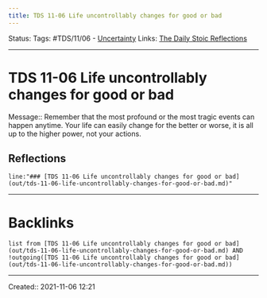 ```yaml
---
title: TDS 11-06 Life uncontrollably changes for good or bad
---
```


Status:
Tags: #TDS/11/06 - [Uncertainty](out/uncertainty.md)
Links: [The Daily Stoic Reflections](out/the-daily-stoic-reflections.md)
___
# TDS 11-06 Life uncontrollably changes for good or bad
Message:: Remember that the most profound or the most tragic events can happen anytime. Your life can easily change for the better or worse, it is all up to the higher power, not your actions.

## Reflections
 ```query
line:"### [TDS 11-06 Life uncontrollably changes for good or bad](out/tds-11-06-life-uncontrollably-changes-for-good-or-bad.md)"
```
___
# Backlinks
```dataview
list from [TDS 11-06 Life uncontrollably changes for good or bad](out/tds-11-06-life-uncontrollably-changes-for-good-or-bad.md) AND !outgoing([TDS 11-06 Life uncontrollably changes for good or bad](out/tds-11-06-life-uncontrollably-changes-for-good-or-bad.md))
```
___

Created:: 2021-11-06 12:21


